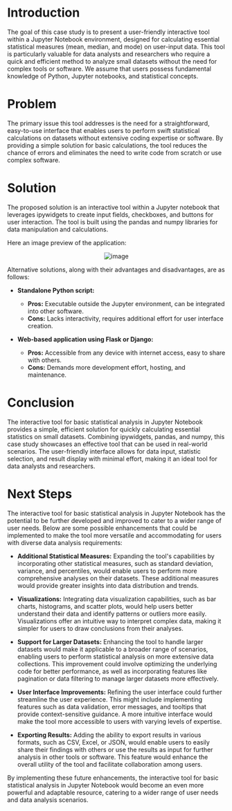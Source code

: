 # Introduction

The goal of this case study is to present a user-friendly interactive tool within a Jupyter Notebook environment, designed for calculating essential statistical measures (mean, median, and mode) on user-input data. This tool is particularly valuable for data analysts and researchers who require a quick and efficient method to analyze small datasets without the need for complex tools or software. We assume that users possess fundamental knowledge of Python, Jupyter notebooks, and statistical concepts.

# Problem

The primary issue this tool addresses is the need for a straightforward, easy-to-use interface that enables users to perform swift statistical calculations on datasets without extensive coding expertise or software. By providing a simple solution for basic calculations, the tool reduces the chance of errors and eliminates the need to write code from scratch or use complex software.

# Solution

The proposed solution is an interactive tool within a Jupyter notebook that leverages ipywidgets to create input fields, checkboxes, and buttons for user interaction. The tool is built using the pandas and numpy libraries for data manipulation and calculations. 

Here an image preview of the application:

<p align="center">
  <img src="https://user-images.githubusercontent.com/115745200/230329434-3d30e81a-5f1b-4280-ad80-9c0dc29ef0d4.png" alt="image">
</p>

Alternative solutions, along with their advantages and disadvantages, are as follows:

- **Standalone Python script:**

  - **Pros:** Executable outside the Jupyter environment, can be integrated into other software.
  - **Cons:** Lacks interactivity, requires additional effort for user interface creation.

- **Web-based application using Flask or Django:**

  - **Pros:** Accessible from any device with internet access, easy to share with others.
  - **Cons:** Demands more development effort, hosting, and maintenance.

# Conclusion

The interactive tool for basic statistical analysis in Jupyter Notebook provides a simple, efficient solution for quickly calculating essential statistics on small datasets. Combining ipywidgets, pandas, and numpy, this case study showcases an effective tool that can be used in real-world scenarios. The user-friendly interface allows for data input, statistic selection, and result display with minimal effort, making it an ideal tool for data analysts and researchers.

# Next Steps

The interactive tool for basic statistical analysis in Jupyter Notebook has the potential to be further developed and improved to cater to a wider range of user needs. Below are some possible enhancements that could be implemented to make the tool more versatile and accommodating for users with diverse data analysis requirements:

- **Additional Statistical Measures:** Expanding the tool's capabilities by incorporating other statistical measures, such as standard deviation, variance, and percentiles, would enable users to perform more comprehensive analyses on their datasets. These additional measures would provide greater insights into data distribution and trends.

- **Visualizations:** Integrating data visualization capabilities, such as bar charts, histograms, and scatter plots, would help users better understand their data and identify patterns or outliers more easily. Visualizations offer an intuitive way to interpret complex data, making it simpler for users to draw conclusions from their analyses.

- **Support for Larger Datasets:** Enhancing the tool to handle larger datasets would make it applicable to a broader range of scenarios, enabling users to perform statistical analysis on more extensive data collections. This improvement could involve optimizing the underlying code for better performance, as well as incorporating features like pagination or data filtering to manage larger datasets more effectively.

- **User Interface Improvements:** Refining the user interface could further streamline the user experience. This might include implementing features such as data validation, error messages, and tooltips that provide context-sensitive guidance. A more intuitive interface would make the tool more accessible to users with varying levels of expertise.

- **Exporting Results:** Adding the ability to export results in various formats, such as CSV, Excel, or JSON, would enable users to easily share their findings with others or use the results as input for further analysis in other tools or software. This feature would enhance the overall utility of the tool and facilitate collaboration among users.

By implementing these future enhancements, the interactive tool for basic statistical analysis in Jupyter Notebook would become an even more powerful and adaptable resource, catering to a wider range of user needs and data analysis scenarios.
